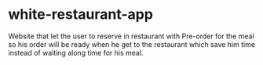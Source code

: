 # white-restaurant-app
Website that let the user to reserve in restaurant with Pre-order for the meal so his order will be ready when he get to the restaurant which save him time instead of waiting along time for his meal.
